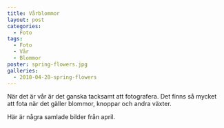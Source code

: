 ```yaml
---
title: Vårblommor
layout: post
categories:
  - Foto
tags:
  - Foto
  - Vår
  - Blommor
poster: spring-flowers.jpg
galleries:
  - 2018-04-28-spring-flowers
---
```


När det är vår är det ganska tacksamt att fotografera. Det finns så mycket att fota när det gäller blommor, knoppar och andra växter.

Här är några samlade bilder från april.
